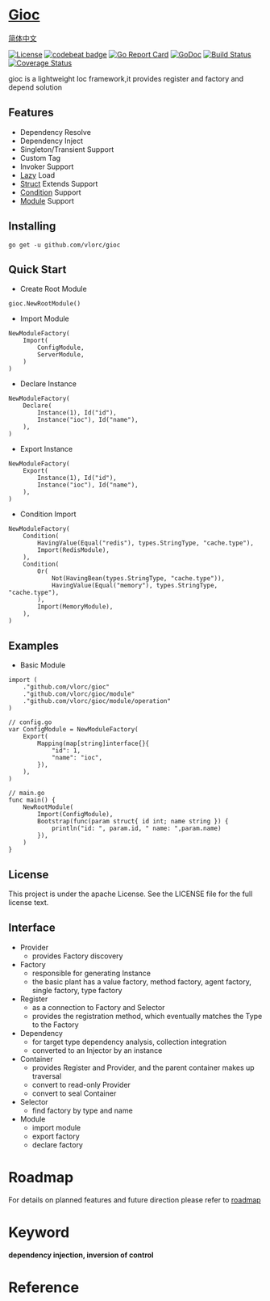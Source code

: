# [Gioc](https://github.com/vlorc/gioc)

[简体中文](https://github.com/vlorc/gioc/blob/master/README_CN.md)

[![License](https://img.shields.io/:license-apache-blue.svg)](https://opensource.org/licenses/Apache-2.0)
[![codebeat badge](https://codebeat.co/badges/c41b426c-4121-4dc8-99c2-f1b60574be64)](https://codebeat.co/projects/github-com-vlorc-gioc-master)
[![Go Report Card](https://goreportcard.com/badge/github.com/vlorc/gioc)](https://goreportcard.com/report/github.com/vlorc/gioc)
[![GoDoc](https://godoc.org/github.com/vlorc/gioc?status.svg)](https://godoc.org/github.com/vlorc/gioc)
[![Build Status](https://travis-ci.org/vlorc/gioc.svg?branch=master)](https://travis-ci.org/vlorc/gioc)
[![Coverage Status](https://coveralls.io/repos/github/vlorc/gioc/badge.svg?branch=master)](https://codecov.io/gh/vlorc/gioc)

gioc is a lightweight Ioc framework,it provides register and factory and depend solution

## Features

* Dependency Resolve
* Dependency Inject
* Singleton/Transient Support
* Custom Tag
* Invoker Support
* [Lazy](https://github.com/vlorc/gioc/blob/master/examples/lazy/main.go) Load
* [Struct](https://github.com/vlorc/gioc/blob/master/examples/depend/main.go) Extends Support
* [Condition](https://github.com/vlorc/gioc/blob/master/examples/cond/main.go) Support
* [Module](https://github.com/vlorc/gioc/blob/master/examples/module/main.go) Support

## Installing

	go get -u github.com/vlorc/gioc

## Quick Start

* Create Root Module

```golang
gioc.NewRootModule()
```

* Import Module

```golang
NewModuleFactory(
    Import(
        ConfigModule,
        ServerModule,
    )
)
```

* Declare Instance

```golang
NewModuleFactory(
    Declare(
        Instance(1), Id("id"),
        Instance("ioc"), Id("name"),
    ),
)
```

* Export Instance

```golang
NewModuleFactory(
    Export(
        Instance(1), Id("id"),
        Instance("ioc"), Id("name"),
    ),
)
```

* Condition Import

```golang
NewModuleFactory(
    Condition(
    	HavingValue(Equal("redis"), types.StringType, "cache.type"), 
    	Import(RedisModule),
    ),
    Condition(
        Or(
            Not(HavingBean(types.StringType, "cache.type")),
            HavingValue(Equal("memory"), types.StringType, "cache.type"),
        ), 
        Import(MemoryModule),
    ),
)
```

## Examples

* Basic Module

```golang
import (
    ."github.com/vlorc/gioc"
    ."github.com/vlorc/gioc/module"
    ."github.com/vlorc/gioc/module/operation"
)

// config.go
var ConfigModule = NewModuleFactory(
    Export(
        Mapping(map[string]interface{}{
            "id": 1,
            "name": "ioc",
        }),
    ),
)

// main.go
func main() {
    NewRootModule(
        Import(ConfigModule),
        Bootstrap(func(param struct{ id int; name string }) {
            println("id: ", param.id, " name: ",param.name)
        }),
    )
}
```

## License

This project is under the apache License. See the LICENSE file for the full license text.

## Interface

+ Provider
    + provides Factory discovery
+ Factory
    + responsible for generating Instance
    + the basic plant has a value factory, method factory, agent factory, single factory, type factory
+ Register
    + as a connection to Factory and Selector
    + provides the registration method, which eventually matches the Type to the Factory
+ Dependency
    + for target type dependency analysis, collection integration
    + converted to an Injector by an instance
+ Container
    + provides Register and Provider, and the parent container makes up traversal
    + convert to read-only Provider
    + convert to seal Container
+ Selector
    + find factory by type and name
+ Module
    + import module
    + export factory
    + declare factory

# Roadmap

For details on planned features and future direction please refer
to [roadmap](https://github.com/vlorc/gioc/blob/master/ROADMAP.md)

# Keyword

**dependency injection, inversion of control**

# Reference

